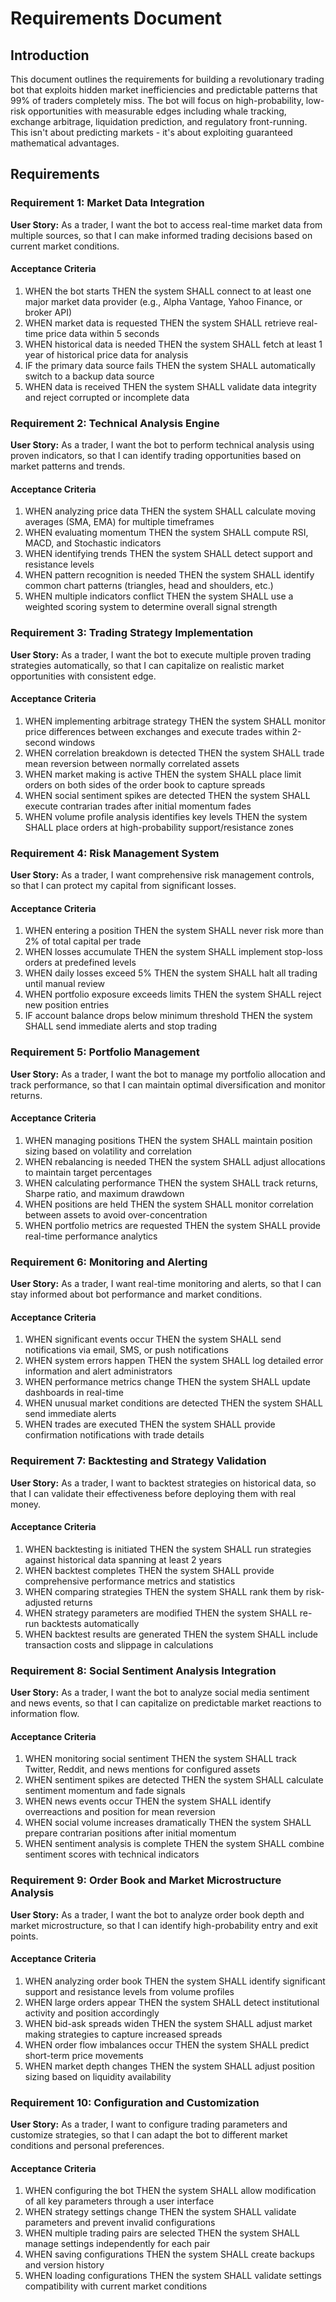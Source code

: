 # Requirements Document

## Introduction

This document outlines the requirements for building a revolutionary trading bot that exploits hidden market inefficiencies and predictable patterns that 99% of traders completely miss. The bot will focus on high-probability, low-risk opportunities with measurable edges including whale tracking, exchange arbitrage, liquidation prediction, and regulatory front-running. This isn't about predicting markets - it's about exploiting guaranteed mathematical advantages.

## Requirements

### Requirement 1: Market Data Integration

**User Story:** As a trader, I want the bot to access real-time market data from multiple sources, so that I can make informed trading decisions based on current market conditions.

#### Acceptance Criteria

1. WHEN the bot starts THEN the system SHALL connect to at least one major market data provider (e.g., Alpha Vantage, Yahoo Finance, or broker API)
2. WHEN market data is requested THEN the system SHALL retrieve real-time price data within 5 seconds
3. WHEN historical data is needed THEN the system SHALL fetch at least 1 year of historical price data for analysis
4. IF the primary data source fails THEN the system SHALL automatically switch to a backup data source
5. WHEN data is received THEN the system SHALL validate data integrity and reject corrupted or incomplete data

### Requirement 2: Technical Analysis Engine

**User Story:** As a trader, I want the bot to perform technical analysis using proven indicators, so that I can identify trading opportunities based on market patterns and trends.

#### Acceptance Criteria

1. WHEN analyzing price data THEN the system SHALL calculate moving averages (SMA, EMA) for multiple timeframes
2. WHEN evaluating momentum THEN the system SHALL compute RSI, MACD, and Stochastic indicators
3. WHEN identifying trends THEN the system SHALL detect support and resistance levels
4. WHEN pattern recognition is needed THEN the system SHALL identify common chart patterns (triangles, head and shoulders, etc.)
5. WHEN multiple indicators conflict THEN the system SHALL use a weighted scoring system to determine overall signal strength

### Requirement 3: Trading Strategy Implementation

**User Story:** As a trader, I want the bot to execute multiple proven trading strategies automatically, so that I can capitalize on realistic market opportunities with consistent edge.

#### Acceptance Criteria

1. WHEN implementing arbitrage strategy THEN the system SHALL monitor price differences between exchanges and execute trades within 2-second windows
2. WHEN correlation breakdown is detected THEN the system SHALL trade mean reversion between normally correlated assets
3. WHEN market making is active THEN the system SHALL place limit orders on both sides of the order book to capture spreads
4. WHEN social sentiment spikes are detected THEN the system SHALL execute contrarian trades after initial momentum fades
5. WHEN volume profile analysis identifies key levels THEN the system SHALL place orders at high-probability support/resistance zones

### Requirement 4: Risk Management System

**User Story:** As a trader, I want comprehensive risk management controls, so that I can protect my capital from significant losses.

#### Acceptance Criteria

1. WHEN entering a position THEN the system SHALL never risk more than 2% of total capital per trade
2. WHEN losses accumulate THEN the system SHALL implement stop-loss orders at predefined levels
3. WHEN daily losses exceed 5% THEN the system SHALL halt all trading until manual review
4. WHEN portfolio exposure exceeds limits THEN the system SHALL reject new position entries
5. IF account balance drops below minimum threshold THEN the system SHALL send immediate alerts and stop trading

### Requirement 5: Portfolio Management

**User Story:** As a trader, I want the bot to manage my portfolio allocation and track performance, so that I can maintain optimal diversification and monitor returns.

#### Acceptance Criteria

1. WHEN managing positions THEN the system SHALL maintain position sizing based on volatility and correlation
2. WHEN rebalancing is needed THEN the system SHALL adjust allocations to maintain target percentages
3. WHEN calculating performance THEN the system SHALL track returns, Sharpe ratio, and maximum drawdown
4. WHEN positions are held THEN the system SHALL monitor correlation between assets to avoid over-concentration
5. WHEN portfolio metrics are requested THEN the system SHALL provide real-time performance analytics

### Requirement 6: Monitoring and Alerting

**User Story:** As a trader, I want real-time monitoring and alerts, so that I can stay informed about bot performance and market conditions.

#### Acceptance Criteria

1. WHEN significant events occur THEN the system SHALL send notifications via email, SMS, or push notifications
2. WHEN system errors happen THEN the system SHALL log detailed error information and alert administrators
3. WHEN performance metrics change THEN the system SHALL update dashboards in real-time
4. WHEN unusual market conditions are detected THEN the system SHALL send immediate alerts
5. WHEN trades are executed THEN the system SHALL provide confirmation notifications with trade details

### Requirement 7: Backtesting and Strategy Validation

**User Story:** As a trader, I want to backtest strategies on historical data, so that I can validate their effectiveness before deploying them with real money.

#### Acceptance Criteria

1. WHEN backtesting is initiated THEN the system SHALL run strategies against historical data spanning at least 2 years
2. WHEN backtest completes THEN the system SHALL provide comprehensive performance metrics and statistics
3. WHEN comparing strategies THEN the system SHALL rank them by risk-adjusted returns
4. WHEN strategy parameters are modified THEN the system SHALL re-run backtests automatically
5. WHEN backtest results are generated THEN the system SHALL include transaction costs and slippage in calculations

### Requirement 8: Social Sentiment Analysis Integration

**User Story:** As a trader, I want the bot to analyze social media sentiment and news events, so that I can capitalize on predictable market reactions to information flow.

#### Acceptance Criteria

1. WHEN monitoring social sentiment THEN the system SHALL track Twitter, Reddit, and news mentions for configured assets
2. WHEN sentiment spikes are detected THEN the system SHALL calculate sentiment momentum and fade signals
3. WHEN news events occur THEN the system SHALL identify overreactions and position for mean reversion
4. WHEN social volume increases dramatically THEN the system SHALL prepare contrarian positions after initial momentum
5. WHEN sentiment analysis is complete THEN the system SHALL combine sentiment scores with technical indicators

### Requirement 9: Order Book and Market Microstructure Analysis

**User Story:** As a trader, I want the bot to analyze order book depth and market microstructure, so that I can identify high-probability entry and exit points.

#### Acceptance Criteria

1. WHEN analyzing order book THEN the system SHALL identify significant support and resistance levels from volume profiles
2. WHEN large orders appear THEN the system SHALL detect institutional activity and position accordingly
3. WHEN bid-ask spreads widen THEN the system SHALL adjust market making strategies to capture increased spreads
4. WHEN order flow imbalances occur THEN the system SHALL predict short-term price movements
5. WHEN market depth changes THEN the system SHALL adjust position sizing based on liquidity availability

### Requirement 10: Configuration and Customization

**User Story:** As a trader, I want to configure trading parameters and customize strategies, so that I can adapt the bot to different market conditions and personal preferences.

#### Acceptance Criteria

1. WHEN configuring the bot THEN the system SHALL allow modification of all key parameters through a user interface
2. WHEN strategy settings change THEN the system SHALL validate parameters and prevent invalid configurations
3. WHEN multiple trading pairs are selected THEN the system SHALL manage settings independently for each pair
4. WHEN saving configurations THEN the system SHALL create backups and version history
5. WHEN loading configurations THEN the system SHALL validate settings compatibility with current market conditions